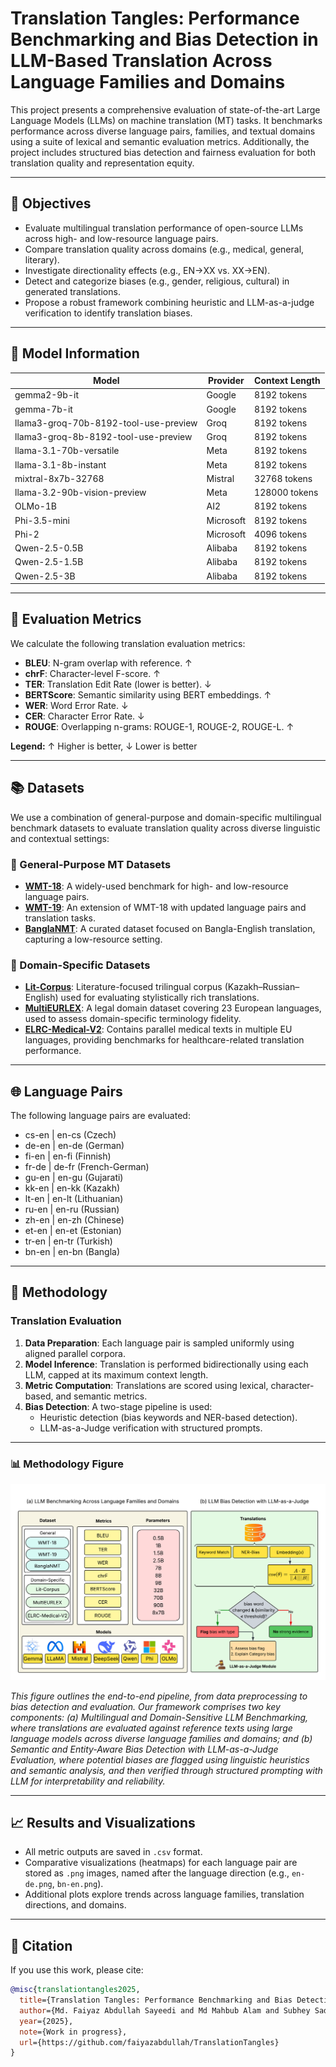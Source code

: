 # Translation Tangles: Performance Benchmarking and Bias Detection in LLM-Based Translation Across Language Families and Domains

<p>This project presents a comprehensive evaluation of state-of-the-art Large Language Models (LLMs) on machine translation (MT) tasks. It benchmarks performance across diverse language pairs, families, and textual domains using a suite of lexical and semantic evaluation metrics. Additionally, the project includes structured bias detection and fairness evaluation for both translation quality and representation equity.</p>

---

## 🚀 Objectives

- Evaluate multilingual translation performance of open-source LLMs across high- and low-resource language pairs.
- Compare translation quality across domains (e.g., medical, general, literary).
- Investigate directionality effects (e.g., EN→XX vs. XX→EN).
- Detect and categorize biases (e.g., gender, religious, cultural) in generated translations.
- Propose a robust framework combining heuristic and LLM-as-a-judge verification to identify translation biases.

---

## 🧠 Model Information

<table>
<thead>
<tr>
<th>Model</th>
<th>Provider</th>
<th>Context Length</th>
</tr>
</thead>
<tbody>
<tr><td>gemma2-9b-it</td><td>Google</td><td>8192 tokens</td></tr>
<tr><td>gemma-7b-it</td><td>Google</td><td>8192 tokens</td></tr>
<tr><td>llama3-groq-70b-8192-tool-use-preview</td><td>Groq</td><td>8192 tokens</td></tr>
<tr><td>llama3-groq-8b-8192-tool-use-preview</td><td>Groq</td><td>8192 tokens</td></tr>
<tr><td>llama-3.1-70b-versatile</td><td>Meta</td><td>8192 tokens</td></tr>
<tr><td>llama-3.1-8b-instant</td><td>Meta</td><td>8192 tokens</td></tr>
<tr><td>mixtral-8x7b-32768</td><td>Mistral</td><td>32768 tokens</td></tr>
<tr><td>llama-3.2-90b-vision-preview</td><td>Meta</td><td>128000 tokens</td></tr>
<tr><td>OLMo-1B</td><td>AI2</td><td>8192 tokens</td></tr>
<tr><td>Phi-3.5-mini</td><td>Microsoft</td><td>8192 tokens</td></tr>
<tr><td>Phi-2</td><td>Microsoft</td><td>4096 tokens</td></tr>
<tr><td>Qwen-2.5-0.5B</td><td>Alibaba</td><td>8192 tokens</td></tr>
<tr><td>Qwen-2.5-1.5B</td><td>Alibaba</td><td>8192 tokens</td></tr>
<tr><td>Qwen-2.5-3B</td><td>Alibaba</td><td>8192 tokens</td></tr>
</tbody>
</table>

---

## 📏 Evaluation Metrics

We calculate the following translation evaluation metrics:

- **BLEU**: N-gram overlap with reference. ↑
- **chrF**: Character-level F-score. ↑
- **TER**: Translation Edit Rate (lower is better). ↓
- **BERTScore**: Semantic similarity using BERT embeddings. ↑
- **WER**: Word Error Rate. ↓
- **CER**: Character Error Rate. ↓
- **ROUGE**: Overlapping n-grams: ROUGE-1, ROUGE-2, ROUGE-L. ↑

<p><strong>Legend:</strong> ↑ Higher is better, ↓ Lower is better</p>

---

## 📚 Datasets

We use a combination of general-purpose and domain-specific multilingual benchmark datasets to evaluate translation quality across diverse linguistic and contextual settings:

### 🔹 General-Purpose MT Datasets
- **[WMT-18](https://huggingface.co/datasets/wmt/wmt18)**: A widely-used benchmark for high- and low-resource language pairs.
- **[WMT-19](https://huggingface.co/datasets/wmt/wmt19)**: An extension of WMT-18 with updated language pairs and translation tasks.
- **[BanglaNMT](https://huggingface.co/datasets/csebuetnlp/BanglaNMT)**: A curated dataset focused on Bangla-English translation, capturing a low-resource setting.

### 🔹 Domain-Specific Datasets
- **[Lit-Corpus](https://huggingface.co/datasets/Nothingger/kaz-rus-eng-literature-parallel-corpus)**: Literature-focused trilingual corpus (Kazakh–Russian–English) used for evaluating stylistically rich translations.
- **[MultiEURLEX](https://huggingface.co/datasets/coastalcph/multi_eurlex)**: A legal domain dataset covering 23 European languages, used to assess domain-specific terminology fidelity.
- **[ELRC-Medical-V2](https://huggingface.co/datasets/qanastek/ELRC-Medical-V2)**: Contains parallel medical texts in multiple EU languages, providing benchmarks for healthcare-related translation performance.

---

## 🌐 Language Pairs

The following language pairs are evaluated:

- cs-en | en-cs (Czech)
- de-en | en-de (German)
- fi-en | en-fi (Finnish)
- fr-de | de-fr (French-German)
- gu-en | en-gu (Gujarati)
- kk-en | en-kk (Kazakh)
- lt-en | en-lt (Lithuanian)
- ru-en | en-ru (Russian)
- zh-en | en-zh (Chinese)
- et-en | en-et (Estonian)
- tr-en | en-tr (Turkish)
- bn-en | en-bn (Bangla)

---

## 🔬 Methodology

### Translation Evaluation

1. **Data Preparation**: Each language pair is sampled uniformly using aligned parallel corpora.
2. **Model Inference**: Translation is performed bidirectionally using each LLM, capped at its maximum context length.
3. **Metric Computation**: Translations are scored using lexical, character-based, and semantic metrics.
4. **Bias Detection**: A two-stage pipeline is used:
   - Heuristic detection (bias keywords and NER-based detection).
   - LLM-as-a-Judge verification with structured prompts.

---

### 📊 Methodology Figure

<p align="center">
  <img src="assets/methodology.png" alt="Methodology Diagram" width="700"/>
</p>

_This figure outlines the end-to-end pipeline, from data preprocessing to bias detection and evaluation. Our framework comprises two key components: (a) Multilingual and Domain-Sensitive LLM Benchmarking, where translations are evaluated against reference texts using large language models across diverse language families and domains; and (b) Semantic and Entity-Aware Bias Detection with LLM-as-a-Judge Evaluation, where potential biases are flagged using linguistic heuristics and semantic analysis, and then verified through structured prompting with LLM for interpretability and reliability._

---

## 📈 Results and Visualizations

- All metric outputs are saved in `.csv` format.
- Comparative visualizations (heatmaps) for each language pair are stored as `.png` images, named after the language direction (e.g., `en-de.png`, `bn-en.png`).
- Additional plots explore trends across language families, translation directions, and domains.

---

## 📎 Citation

If you use this work, please cite:

```bibtex
@misc{translationtangles2025,
  title={Translation Tangles: Performance Benchmarking and Bias Detection in LLM-Based Translation Across Language Families and Domains},
  author={Md. Faiyaz Abdullah Sayeedi and Md Mahbub Alam and Subhey Sadi Rahman and MD. Adnanul Islam and Jannatul Ferdous Deepti and Tasnim Mohiuddin and Md Mofijul Islam and Swakkhar Shatabda},
  year={2025},
  note={Work in progress},
  url={https://github.com/faiyazabdullah/TranslationTangles}
}

